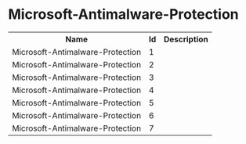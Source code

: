 # Microsoft-Antimalware-Protection

<table>
<colgroup><col/><col/><col/></colgroup>
<tr><th>Name</th><th>Id</th><th>Description</th></tr>
<tr><td>Microsoft-Antimalware-Protection</td><td>1</td><td></td></tr>
<tr><td>Microsoft-Antimalware-Protection</td><td>2</td><td></td></tr>
<tr><td>Microsoft-Antimalware-Protection</td><td>3</td><td></td></tr>
<tr><td>Microsoft-Antimalware-Protection</td><td>4</td><td></td></tr>
<tr><td>Microsoft-Antimalware-Protection</td><td>5</td><td></td></tr>
<tr><td>Microsoft-Antimalware-Protection</td><td>6</td><td></td></tr>
<tr><td>Microsoft-Antimalware-Protection</td><td>7</td><td></td></tr>
</table>
